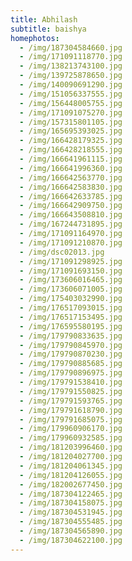 ```yaml
---
title: Abhilash
subtitle: baishya
homephotos:
  - /img/187304584660.jpg
  - /img/171091118770.jpg
  - /img/138213743100.jpg
  - /img/139725878650.jpg
  - /img/140090691290.jpg
  - /img/151056337555.jpg
  - /img/156448005755.jpg
  - /img/171091075270.jpg
  - /img/157315801105.jpg
  - /img/165695393025.jpg
  - /img/166428179325.jpg
  - /img/166428218555.jpg
  - /img/166641961115.jpg
  - /img/166641996360.jpg
  - /img/166642563770.jpg
  - /img/166642583830.jpg
  - /img/166642633785.jpg
  - /img/166642909750.jpg
  - /img/166643508810.jpg
  - /img/167244731895.jpg
  - /img/171091164970.jpg
  - /img/171091210870.jpg
  - /img/dsc02013.jpg
  - /img/171091298925.jpg
  - /img/171091693150.jpg
  - /img/173606016465.jpg
  - /img/173606071005.jpg
  - /img/175403032990.jpg
  - /img/176517093015.jpg
  - /img/176517153495.jpg
  - /img/176595580195.jpg
  - /img/179790833635.jpg
  - /img/179790845970.jpg
  - /img/179790870230.jpg
  - /img/179790885685.jpg
  - /img/179790896975.jpg
  - /img/179791538410.jpg
  - /img/179791550825.jpg
  - /img/179791593765.jpg
  - /img/179791618790.jpg
  - /img/179791685075.jpg
  - /img/179960906170.jpg
  - /img/179960932585.jpg
  - /img/181203996460.jpg
  - /img/181204027700.jpg
  - /img/181204061345.jpg
  - /img/181204126055.jpg
  - /img/182002677450.jpg
  - /img/187304122465.jpg
  - /img/187304158075.jpg
  - /img/187304531945.jpg
  - /img/187304555485.jpg
  - /img/187304565890.jpg
  - /img/187304622100.jpg
---
```


